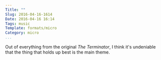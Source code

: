 ```yaml
---
Title: ""
Slug: 2016-04-16-1614
Date: 2016-04-16 16:14
Tags: music
Template: formats/micro
Category: micro
...
```


Out of everything from the original _The Terminator_, I think it's undeniable that the thing that holds up best is the main theme.
